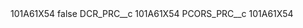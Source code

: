 <?xml version="1.0" encoding="UTF-8"?>
<CustomMetadata xmlns="http://soap.sforce.com/2006/04/metadata" xmlns:xsi="http://www.w3.org/2001/XMLSchema-instance" xmlns:xsd="http://www.w3.org/2001/XMLSchema">
    <label>101A61X54</label>
    <protected>false</protected>
    <values>
        <field>DCR_PRC__c</field>
        <value xsi:type="xsd:string">101A61X54</value>
    </values>
    <values>
        <field>PCORS_PRC__c</field>
        <value xsi:type="xsd:string">101A61X54</value>
    </values>
</CustomMetadata>
